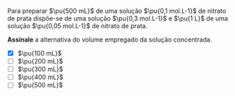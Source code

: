 Para preparar $\pu{500 mL}$ de uma solução $\pu{0,1 mol.L-1}$ de nitrato de prata dispõe-se de uma solução $\pu{0,3 mol.L-1}$ e $\pu{1 L}$ de uma solução $\pu{0,05 mol.L-1}$ de nitrato de prata.

**Assinale** a alternativa do volume empregado da solução concentrada.

- [x] $\pu{100 mL}$
- [ ] $\pu{200 mL}$
- [ ] $\pu{300 mL}$
- [ ] $\pu{400 mL}$
- [ ] $\pu{500 mL}$
